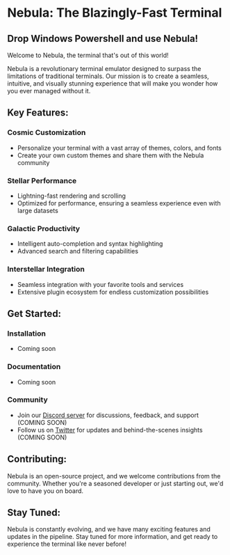 # Nebula: The Blazingly-Fast Terminal

## Drop Windows Powershell and use Nebula!

Welcome to Nebula, the terminal that's out of this world!

Nebula is a revolutionary terminal emulator designed to surpass the limitations of traditional terminals. Our mission is to create a seamless, intuitive, and visually stunning experience that will make you wonder how you ever managed without it.

## Key Features:

### **Cosmic Customization**

* Personalize your terminal with a vast array of themes, colors, and fonts
* Create your own custom themes and share them with the Nebula community

### **Stellar Performance**

* Lightning-fast rendering and scrolling
* Optimized for performance, ensuring a seamless experience even with large datasets

### **Galactic Productivity**

* Intelligent auto-completion and syntax highlighting
* Advanced search and filtering capabilities

### **Interstellar Integration**

* Seamless integration with your favorite tools and services
* Extensive plugin ecosystem for endless customization possibilities

## Get Started:

### **Installation**

* Coming soon

### **Documentation**

* Coming soon

### **Community**

* Join our [Discord server](https://discord.gg/) for discussions, feedback, and support (COMING SOON)
* Follow us on [Twitter](https://twitter.com/) for updates and behind-the-scenes insights (COMING SOON)

## Contributing:

Nebula is an open-source project, and we welcome contributions from the community. Whether you're a seasoned developer or just starting out, we'd love to have you on board.

## Stay Tuned:

Nebula is constantly evolving, and we have many exciting features and updates in the pipeline. Stay tuned for more information, and get ready to experience the terminal like never before!

